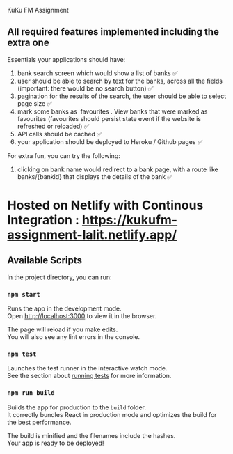KuKu FM Assignment

## All required features implemented including the extra one

Essentials your applications should have:
1. bank search screen which would show a list of banks ✅<br />
2. user should be able to search by text for the banks, across all the fields (important: there
would be no search button)  ✅<br />
3. pagination for the results of the search, the user should be able to select page size  ✅<br />
4. mark some banks as ​ favourites​ . View banks that were marked as favourites (favourites
should persist state event if the website is refreshed or reloaded)  ✅<br />
5. API calls should be cached  ✅<br />
6. your application should be deployed to Heroku / Github pages  ✅<br />

For extra fun, you can try the following:
1. clicking on bank name would redirect to a bank page, with a route like ​ banks/{bankid}
that displays the details of the bank  ✅<br />


# Hosted on Netlify with Continous Integration : https://kukufm-assignment-lalit.netlify.app/


## Available Scripts

In the project directory, you can run:

### `npm start`

Runs the app in the development mode.<br />
Open [http://localhost:3000](http://localhost:3000) to view it in the browser.

The page will reload if you make edits.<br />
You will also see any lint errors in the console.

### `npm test`

Launches the test runner in the interactive watch mode.<br />
See the section about [running tests](https://facebook.github.io/create-react-app/docs/running-tests) for more information.

### `npm run build`

Builds the app for production to the `build` folder.<br />
It correctly bundles React in production mode and optimizes the build for the best performance.

The build is minified and the filenames include the hashes.<br />
Your app is ready to be deployed!

